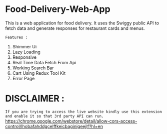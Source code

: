 # Food-Delivery-Web-App

This is a web application for food delivery. It uses the Swiggy public API to fetch data and generate responses for restaurant cards and menus.

`Features :`
1. Shimmer Ui
2. Lazy Loading 
3. Responsive
4. Real Time Data Fetch From Api
5. Working Search Bar
6. Cart Using Redux Tool Kit
7. Error Page

# DISCLAIMER : 

`If you are trying to access the live website kindly use this extension and enable it so that 3rd party API can run.`
https://chrome.google.com/webstore/detail/allow-cors-access-control/lhobafahddgcelffkeicbaginigeejlf?hl=en 



